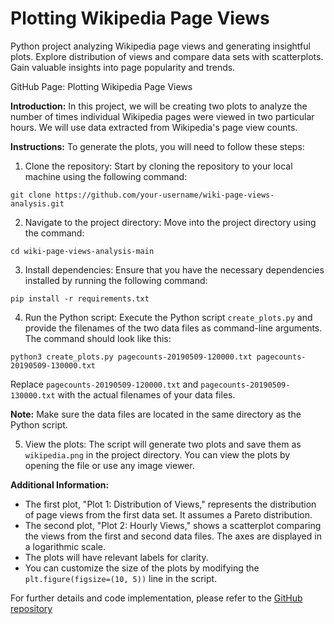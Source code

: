 # Plotting Wikipedia Page Views
Python project analyzing Wikipedia page views and generating insightful plots. Explore distribution of views and compare data sets with scatterplots. Gain valuable insights into page popularity and trends.

GitHub Page: Plotting Wikipedia Page Views

**Introduction:**
In this project, we will be creating two plots to analyze the number of times individual Wikipedia pages were viewed in two particular hours. We will use data extracted from Wikipedia's page view counts.

**Instructions:**
To generate the plots, you will need to follow these steps:

1. Clone the repository: Start by cloning the repository to your local machine using the following command:
```
git clone https://github.com/your-username/wiki-page-views-analysis.git
```

2. Navigate to the project directory: Move into the project directory using the command:
```
cd wiki-page-views-analysis-main
```

3. Install dependencies: Ensure that you have the necessary dependencies installed by running the following command:
```
pip install -r requirements.txt
```

4. Run the Python script: Execute the Python script `create_plots.py` and provide the filenames of the two data files as command-line arguments. The command should look like this:
```
python3 create_plots.py pagecounts-20190509-120000.txt pagecounts-20190509-130000.txt
```
Replace `pagecounts-20190509-120000.txt` and `pagecounts-20190509-130000.txt` with the actual filenames of your data files.

**Note:** Make sure the data files are located in the same directory as the Python script.

5. View the plots: The script will generate two plots and save them as `wikipedia.png` in the project directory. You can view the plots by opening the file or use any image viewer.

**Additional Information:**
- The first plot, "Plot 1: Distribution of Views," represents the distribution of page views from the first data set. It assumes a Pareto distribution.
- The second plot, "Plot 2: Hourly Views," shows a scatterplot comparing the views from the first and second data files. The axes are displayed in a logarithmic scale.
- The plots will have relevant labels for clarity.
- You can customize the size of the plots by modifying the `plt.figure(figsize=(10, 5))` line in the script.

For further details and code implementation, please refer to the [GitHub repository](https://github.com/jaisreet/wiki-page-views-analysis)
